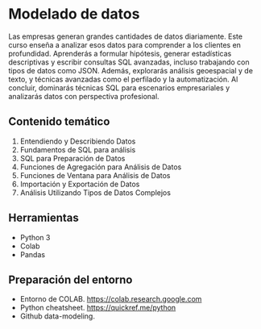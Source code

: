 # Modelado de datos

Las empresas generan grandes cantidades de datos diariamente. Este curso enseña a analizar esos datos para comprender a los clientes en profundidad. Aprenderás a formular hipótesis, generar estadísticas descriptivas y escribir consultas SQL avanzadas, incluso trabajando con tipos de datos como JSON. Además, explorarás análisis geoespacial y de texto, y técnicas avanzadas como el perfilado y la automatización. Al concluir, dominarás técnicas SQL para escenarios empresariales y analizarás datos con perspectiva profesional.


## Contenido temático
1. Entendiendo y Describiendo Datos
2. Fundamentos de SQL para análisis
3. SQL para Preparación de Datos
4. Funciones de Agregación para Análisis de Datos
5. Funciones de Ventana para Análisis de Datos
6. Importación y Exportación de Datos
7. Análisis Utilizando Tipos de Datos Complejos

## Herramientas
- Python 3
- Colab
- Pandas

## Preparación del entorno
- Entorno de COLAB. https://colab.research.google.com
- Python cheatsheet. https://quickref.me/python
- Github data-modeling.
